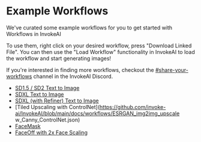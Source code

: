 # Example Workflows

We've curated some example workflows for you to get started with Workflows in InvokeAI

To use them, right click on your desired workflow, press "Download Linked File". You can then use the "Load Workflow" functionality in InvokeAI to load the workflow and start generating images!

If you're interested in finding more workflows, checkout the [#share-your-workflows](https://discord.com/channels/1020123559063990373/1130291608097661000) channel in the InvokeAI Discord.

* [SD1.5 / SD2 Text to Image](https://github.com/invoke-ai/InvokeAI/blob/main/docs/workflows/Text_to_Image.json)
* [SDXL Text to Image](https://github.com/invoke-ai/InvokeAI/blob/main/docs/workflows/SDXL_Text_to_Image.json)
* [SDXL (with Refiner) Text to Image](https://github.com/invoke-ai/InvokeAI/blob/main/docs/workflows/SDXL_Text_to_Image.json) 
* [Tiled Upscaling with ControlNet](https://github.com/invoke-ai/InvokeAI/blob/main/docs/workflows/ESRGAN_img2img_upscale w_Canny_ControlNet.json)
* [FaceMask](https://github.com/invoke-ai/InvokeAI/blob/main/docs/workflows/FaceMask.json)
* [FaceOff with 2x Face Scaling](https://github.com/invoke-ai/InvokeAI/blob/main/docs/workflows/FaceOff_FaceScale2x.json)
